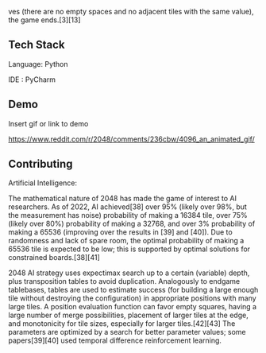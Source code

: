 ves (there are no empty spaces and no adjacent tiles with the same value), the game ends.[3][13]

## Tech Stack

Language: Python

IDE : PyCharm
## Demo

Insert gif or link to demo

https://www.reddit.com/r/2048/comments/236cbw/4096_an_animated_gif/
## Contributing

Artificial Intelligence:

The mathematical nature of 2048 has made the game of interest to AI researchers. As of 2022, AI achieved[38] over 95% (likely over 98%, but the measurement has noise) probability of making a 16384 tile, over 75% (likely over 80%) probability of making a 32768, and over 3% probability of making a 65536 (improving over the results in [39] and [40]). Due to randomness and lack of spare room, the optimal probability of making a 65536 tile is expected to be low; this is supported by optimal solutions for constrained boards.[38][41]

2048 AI strategy uses expectimax search up to a certain (variable) depth, plus transposition tables to avoid duplication. Analogously to endgame tablebases, tables are used to estimate success (for building a large enough tile without destroying the configuration) in appropriate positions with many large tiles. A position evaluation function can favor empty squares, having a large number of merge possibilities, placement of larger tiles at the edge, and monotonicity for tile sizes, especially for larger tiles.[42][43] The parameters are optimized by a search for better parameter values; some papers[39][40] used temporal difference reinforcement learning.


